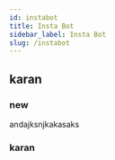 ```yaml
---
id: instabot
title: Insta Bot
sidebar_label: Insta Bot
slug: /instabot
---
```



## karan
### new


andajksnjkakasaks

### karan